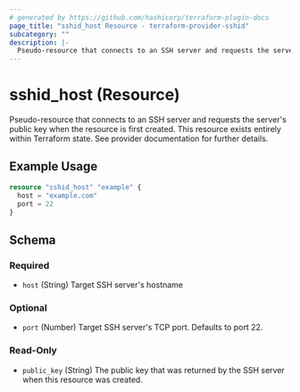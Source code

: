 ```yaml
---
# generated by https://github.com/hashicorp/terraform-plugin-docs
page_title: "sshid_host Resource - terraform-provider-sshid"
subcategory: ""
description: |-
  Pseudo-resource that connects to an SSH server and requests the server's public key when the resource is first created. This resource exists entirely within Terraform state. See provider documentation for further details.
---
```


# sshid_host (Resource)

Pseudo-resource that connects to an SSH server and requests the server's public key when the resource is first created. This resource exists entirely within Terraform state. See provider documentation for further details.

## Example Usage

```terraform
resource "sshid_host" "example" {
  host = "example.com"
  port = 22
}
```

<!-- schema generated by tfplugindocs -->
## Schema

### Required

- `host` (String) Target SSH server's hostname

### Optional

- `port` (Number) Target SSH server's TCP port. Defaults to port 22.

### Read-Only

- `public_key` (String) The public key that was returned by the SSH server when this resource was created.
